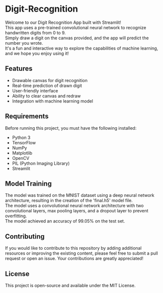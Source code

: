 # Digit-Recognition

Welcome to our Digit Recognition App built with Streamlit! <br/>
This app uses a pre-trained convolutional neural network to recognize handwritten digits from 0 to 9.<br/> Simply draw a digit on the canvas provided, and the app will predict the number you wrote.<br/> It's a fun and interactive way to explore the capabilities of machine learning, and we hope you enjoy using it!

## Features
* Drawable canvas for digit recognition
* Real-time prediction of drawn digit
* User-friendly interface
* Ability to clear canvas and redraw
* Integration with machine learning model


## Requirements
Before running this project, you must have the following installed:

- Python 3<br/>
- TensorFlow<br/>
- NumPy<br/>
- Matplotlib<br/>
- OpenCV<br/>
- PIL (Python Imaging Library)<br/>
- Streamlit<br/>

## Model Training
The model was trained on the MNIST dataset using a deep neural network architecture, resulting in the creation of the 'final.h5' model file.<br/>
The model uses a convolutional neural network architecture with two convolutional layers, max pooling layers, and a dropout layer to prevent overfitting.<br/> The model achieved an accuracy of 99.05% on the test set.

## Contributing
If you would like to contribute to this repository by adding additional resources or improving the existing content, please feel free to submit a pull request or open an issue. Your contributions are greatly appreciated!

## License
This project is open-source and available under the MIT License.

